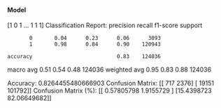 #### Model
[1 0 1 ... 1 1 1]
Classification Report:
              precision    recall  f1-score   support

           0       0.04      0.23      0.06      3093
           1       0.98      0.84      0.90    120943

    accuracy                           0.83    124036
   macro avg       0.51      0.54      0.48    124036
weighted avg       0.95      0.83      0.88    124036

Accuracy: 0.8264455480666903
Confusion Matrix:
[[   717   2376]
 [ 19151 101792]]
Confusion Matrix (%):
[[ 0.57805798  1.9155729 ]
 [15.4398723  82.06649682]]
